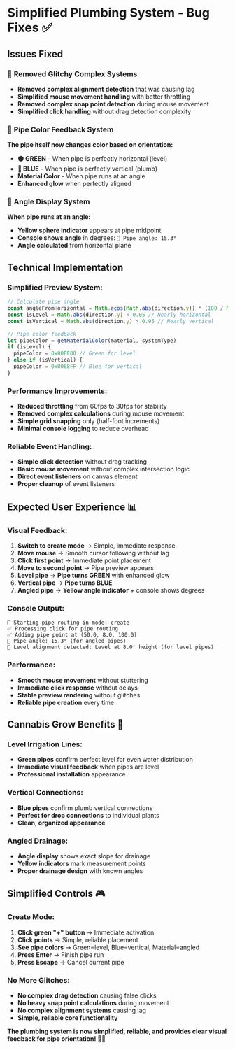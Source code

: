 # Simplified Plumbing System - Bug Fixes ✅

## Issues Fixed

### 🐛 **Removed Glitchy Complex Systems**
- **Removed complex alignment detection** that was causing lag
- **Simplified mouse movement handling** with better throttling  
- **Removed complex snap point detection** during mouse movement
- **Simplified click handling** without drag detection complexity

### 🎨 **Pipe Color Feedback System**
**The pipe itself now changes color based on orientation:**

- **🟢 GREEN** - When pipe is perfectly horizontal (level)
- **🔵 BLUE** - When pipe is perfectly vertical (plumb)  
- **Material Color** - When pipe runs at an angle
- **Enhanced glow** when perfectly aligned

### 📐 **Angle Display System**
**When pipe runs at an angle:**
- **Yellow sphere indicator** appears at pipe midpoint
- **Console shows angle** in degrees: `📐 Pipe angle: 15.3°`
- **Angle calculated** from horizontal plane

## Technical Implementation

### **Simplified Preview System:**
```typescript
// Calculate pipe angle
const angleFromHorizontal = Math.acos(Math.abs(direction.y)) * (180 / Math.PI)
const isLevel = Math.abs(direction.y) < 0.05 // Nearly horizontal
const isVertical = Math.abs(direction.y) > 0.95 // Nearly vertical

// Pipe color feedback
let pipeColor = getMaterialColor(material, systemType)
if (isLevel) {
  pipeColor = 0x00FF00 // Green for level
} else if (isVertical) {
  pipeColor = 0x0088FF // Blue for vertical
}
```

### **Performance Improvements:**
- **Reduced throttling** from 60fps to 30fps for stability
- **Removed complex calculations** during mouse movement
- **Simple grid snapping** only (half-foot increments)
- **Minimal console logging** to reduce overhead

### **Reliable Event Handling:**
- **Simple click detection** without drag tracking
- **Basic mouse movement** without complex intersection logic
- **Direct event listeners** on canvas element
- **Proper cleanup** of event listeners

## Expected User Experience 📊

### **Visual Feedback:**
1. **Switch to create mode** → Simple, immediate response
2. **Move mouse** → Smooth cursor following without lag
3. **Click first point** → Immediate point placement
4. **Move to second point** → Pipe preview appears
5. **Level pipe** → **Pipe turns GREEN** with enhanced glow
6. **Vertical pipe** → **Pipe turns BLUE** 
7. **Angled pipe** → **Yellow angle indicator** + console shows degrees

### **Console Output:**
```
🚰 Starting pipe routing in mode: create
✅ Processing click for pipe routing  
✅ Adding pipe point at (50.0, 8.0, 100.0)
📐 Pipe angle: 15.3° (for angled pipes)
📐 Level alignment detected: Level at 8.0' height (for level pipes)
```

### **Performance:**
- **Smooth mouse movement** without stuttering
- **Immediate click response** without delays
- **Stable preview rendering** without glitches
- **Reliable pipe creation** every time

## Cannabis Grow Benefits 🌿

### **Level Irrigation Lines:**
- **Green pipes** confirm perfect level for even water distribution
- **Immediate visual feedback** when pipes are level
- **Professional installation** appearance

### **Vertical Connections:**
- **Blue pipes** confirm plumb vertical connections
- **Perfect for drop connections** to individual plants
- **Clean, organized appearance**

### **Angled Drainage:**
- **Angle display** shows exact slope for drainage
- **Yellow indicators** mark measurement points
- **Proper drainage design** with known angles

## Simplified Controls 🎮

### **Create Mode:**
1. **Click green "+" button** → Immediate activation
2. **Click points** → Simple, reliable placement
3. **See pipe colors** → Green=level, Blue=vertical, Material=angled
4. **Press Enter** → Finish pipe run
5. **Press Escape** → Cancel current pipe

### **No More Glitches:**
- **No complex drag detection** causing false clicks
- **No heavy snap point calculations** during movement
- **No complex alignment systems** causing lag
- **Simple, reliable core functionality**

**The plumbing system is now simplified, reliable, and provides clear visual feedback for pipe orientation! 🚰✨**
